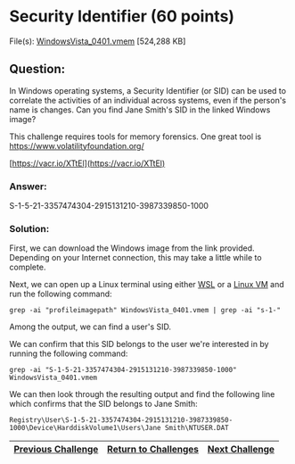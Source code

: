 # Security Identifier (60 points)

File(s): [WindowsVista_0401.vmem](https://vacr.io/XTtEl) [524,288 KB]

## Question:

In Windows operating systems, a Security Identifier (or SID) can be used to correlate the activities of an individual across systems, even if the person's name is changes. Can you find Jane Smith's SID in the linked Windows image?

This challenge requires tools for memory forensics. One great tool is https://www.volatilityfoundation.org/

[https://vacr.io/XTtEl](https://vacr.io/XTtEl)

### Answer:

S-1-5-21-3357474304-2915131210-3987339850-1000

### Solution:

First, we can download the Windows image from the link provided. Depending on your Internet connection, this may take a little while to complete.

Next, we can open up a Linux terminal using either [WSL](https://docs.microsoft.com/en-us/windows/wsl/install-win10) or a [Linux VM](https://www.linuxvmimages.com/) and run the following command:

```
grep -ai "profileimagepath" WindowsVista_0401.vmem | grep -ai "s-1-"
```

Among the output, we can find a user's SID.

We can confirm that this SID belongs to the user we're interested in by running the following command:

```
grep -ai "S-1-5-21-3357474304-2915131210-3987339850-1000" WindowsVista_0401.vmem
```

We can then look through the resulting output and find the following line which confirms that the SID belongs to Jane Smith:

```
Registry\User\S-1-5-21-3357474304-2915131210-3987339850-1000\Device\HarddiskVolume1\Users\Jane Smith\NTUSER.DAT
```

| [Previous Challenge](/Challenges/Investigate/6) | [Return to Challenges](/Challenges/../../../#modules) | [Next Challenge](/Challenges/Investigate/8) |
| :------- | :-----: | ------: |